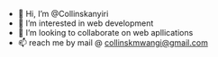 - 👋 Hi, I’m @Collinskanyiri
- 👀 I’m interested in web development
- 💞️ I’m looking to collaborate on web apllications
- 📫 reach me  by mail @ collinskmwangi@gmail.com

<!---
Collinskanyiri/Collinskanyiri is a ✨ special ✨ repository because its `README.md` (this file) appears on your GitHub profile.
You can click the Preview link to take a look at your changes.
--->
